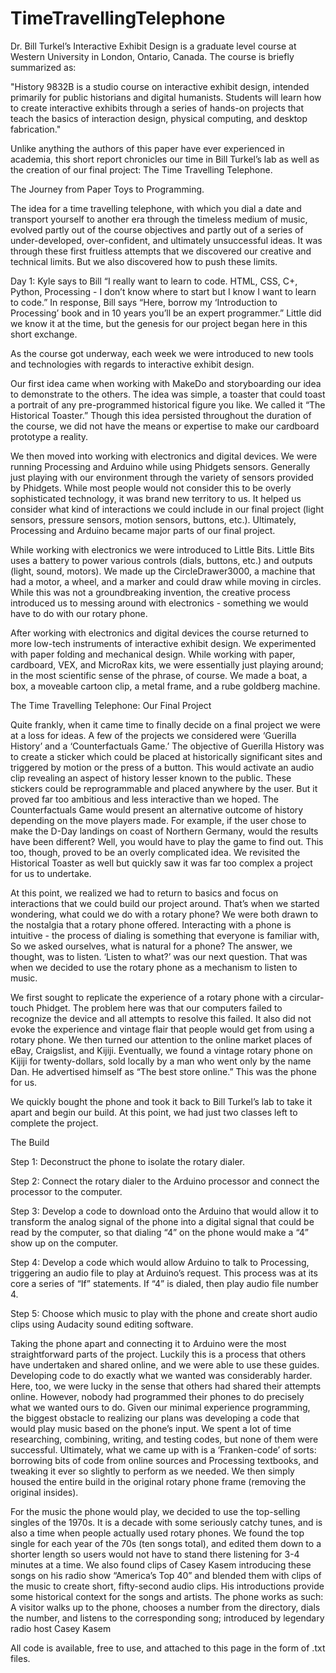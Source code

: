 # TimeTravellingTelephone

Dr. Bill Turkel’s Interactive Exhibit Design is a graduate level course at Western University in London, Ontario, Canada. The course is briefly summarized as:

"History 9832B is a studio course on interactive exhibit design, intended primarily for public historians and digital humanists. Students will learn how to create interactive exhibits through a series of hands-on projects that teach the basics of interaction design, physical computing, and desktop fabrication."

Unlike anything the authors of this paper have ever experienced in academia, this short report chronicles our time in Bill Turkel’s lab as well as the creation of our final project: The Time Travelling Telephone.

The Journey from Paper Toys to Programming.

The idea for a time travelling telephone, with which you dial a date and transport yourself to another era through the timeless medium of music, evolved partly out of the course objectives and partly out of a series of under-developed, over-confident, and ultimately unsuccessful ideas. It was through these first fruitless attempts that we discovered our creative and technical limits. But we also discovered how to push these limits.

Day 1: Kyle says to Bill “I really want to learn to code. HTML, CSS, C+, Python, Processing - I don’t know where to start but I know I want to learn to code.” In response, Bill says “Here, borrow my ‘Introduction to Processing’ book and in 10 years you’ll be an expert programmer.” Little did we know it at the time, but the genesis for our project began here in this short exchange.

As the course got underway, each week we were introduced to new tools and technologies with regards to interactive exhibit design.

Our first idea came when working with MakeDo and storyboarding our idea to demonstrate to the others. The idea was simple, a toaster that could toast a portrait of any pre-programmed historical figure you like. We called it “The Historical Toaster.” Though this idea persisted throughout the duration of the course, we did not have the means or expertise to make our cardboard prototype a reality.

We then moved into working with electronics and digital devices. We were running Processing and Arduino while using Phidgets sensors. Generally just playing with our environment through the variety of sensors provided by Phidgets. While most people would not consider this to be overly sophisticated technology, it was brand new territory to us. It helped us consider what kind of interactions we could include in our final project (light sensors, pressure sensors, motion sensors, buttons, etc.). Ultimately, Processing and Arduino became major parts of our final project.

While working with electronics we were introduced to Little Bits. Little Bits uses a battery to power various controls (dials, buttons, etc.) and outputs (light, sound, motors). We made up the CircleDrawer3000, a machine that had a motor, a wheel, and a marker and could draw while moving in circles. While this was not a groundbreaking invention, the creative process introduced us to messing around with electronics - something we would have to do with our rotary phone.

After working with electronics and digital devices the course returned to more low-tech instruments of interactive exhibit design. We experimented with paper folding and mechanical design. While working with paper, cardboard, VEX, and MicroRax kits, we were essentially just playing around; in the most scientific sense of the phrase, of course. We made a boat, a box, a moveable cartoon clip, a metal frame, and a rube goldberg machine.

The Time Travelling Telephone: Our Final Project

Quite frankly, when it came time to finally decide on a final project we were at a loss for ideas. A few of the projects we considered were ‘Guerilla History’ and a ‘Counterfactuals Game.’ The objective of Guerilla History was to create a sticker which could be placed at historically significant sites and triggered by motion or the press of a button. This would activate an audio clip revealing an aspect of history lesser known to the public. These stickers could be reprogrammable and placed anywhere by the user. But it proved far too ambitious and less interactive than we hoped. The Counterfactuals Game would present an alternative outcome of history depending on the move players made. For example, if the user chose to make the D-Day landings on coast of Northern Germany, would the results have been different? Well, you would have to play the game to find out. This too, though, proved to be an overly complicated idea. We revisited the Historical Toaster as well but quickly saw it was far too complex a project for us to undertake.

At this point, we realized we had to return to basics and focus on interactions that we could build our project around. That’s when we started wondering, what could we do with a rotary phone? We were both drawn to the nostalgia that a rotary phone offered. Interacting with a phone is intuitive - the process of dialing is something that everyone is familiar with, So we asked ourselves, what is natural for a phone? The answer, we thought, was to listen. ‘Listen to what?’ was our next question. That was when we decided to use the rotary phone as a mechanism to listen to music.
	
We first sought to replicate the experience of a rotary phone with a circular-touch Phidget. The problem here was that our computers failed to recognize the device and all attempts to resolve this failed. It also did not evoke the experience and vintage flair that people would get from using a rotary phone. We then turned our attention to the online market places of eBay, Craigslist, and Kijiji. Eventually, we found a vintage rotary phone on Kijiji for twenty-dollars, sold locally by a man who went only by the name Dan. He advertised himself as “The best store online.” This was the phone for us. 

We quickly bought the phone and took it back to Bill Turkel’s lab to take it apart and begin our build. At this point, we had just two classes left to complete the project.

The Build

Step 1: Deconstruct the phone to isolate the rotary dialer.

Step 2: Connect the rotary dialer to the Arduino processor and connect the processor to the computer.

Step 3: Develop a code to download onto the Arduino that would allow it to transform the analog signal of the phone into a digital signal that could be read by the computer, so that dialing “4” on the phone would make a “4” show up on the computer.

Step 4: Develop a code which would allow Arduino to talk to Processing, triggering an audio file to play at Arduino’s request. This process was at its core a series of “If” statements. If “4” is dialed, then play audio file number 4.

Step 5: Choose which music to play with the phone and create short audio clips using Audacity sound editing software.

Taking the phone apart and connecting it to Arduino were the most straightforward parts of the project. Luckily this is a process that others have undertaken and shared online, and we were able to use these guides. Developing code to do exactly what we wanted was considerably harder. Here, too, we were lucky in the sense that others had shared their attempts online. However, nobody had programmed their phones to do precisely what we wanted ours to do. Given our minimal experience programming, the biggest obstacle to realizing our plans was developing a code that would play music based on the phone’s input. We spent a lot of time researching, combining, writing, and testing codes, but none of them were successful. Ultimately, what we came up with is a ‘Franken-code’ of sorts: borrowing bits of code from online sources and Processing textbooks, and tweaking it ever so slightly to perform as we needed. We then simply housed the entire build in the original rotary phone frame (removing the original insides).

For the music the phone would play, we decided to use the top-selling singles of the 1970s. It is a decade with some seriously catchy tunes, and is also a time when people actually used rotary phones. We found the top single for each year of the 70s (ten songs total), and edited them down to a shorter length so users would not have to stand there listening for 3-4 minutes at a time. We also found clips of Casey Kasem introducing these songs on his radio show “America’s Top 40” and blended them with clips of the music to create short, fifty-second audio clips. His introductions provide some historical context for the songs and artists. The phone works as such: A visitor walks up to the phone, chooses a number from the directory, dials the number, and listens to the corresponding song; introduced by legendary radio host Casey Kasem

All code is available, free to use, and attached to this page in the form of .txt files.
